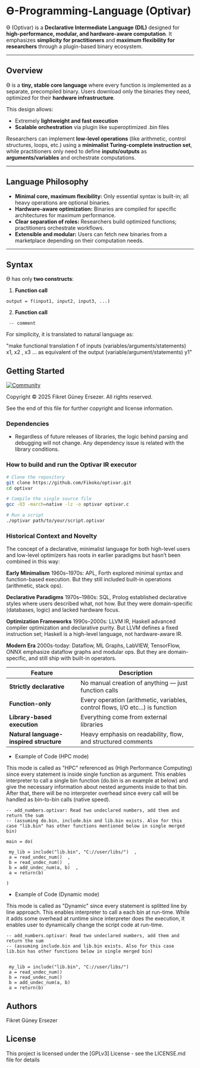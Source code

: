 
# Ɵ-Programming-Language (Optivar)

Ɵ (Optivar) is a **Declarative Intermediate Language (DIL)** designed for **high-performance, modular, and hardware-aware computation**. It emphasizes **simplicity for practitioners** and **maximum flexibility for researchers** through a plugin-based binary ecosystem.

---

## Overview

Ɵ is a **tiny, stable core language** where every function is implemented as a separate, precompiled binary. Users download only the binaries they need, optimized for their **hardware infrastructure**.  

This design allows:

- Extremely **lightweight and fast execution**  
- **Scalable orchestration** via plugin like superoptimized .bin files  

Researchers can implement **low-level operations** (like arithmetic, control structures, loops, etc.) using a **minimalist Turing-complete instruction set**, while practitioners only need to define **inputs/outputs** as **arguments/variables** and orchestrate computations.

---

## Language Philosophy

- **Minimal core, maximum flexibility:** Only essential syntax is built-in; all heavy operations are optional binaries.  
- **Hardware-aware optimization:** Binaries are compiled for specific architectures for maximum performance.  
- **Clear separation of roles:** Researchers build optimized functions; practitioners orchestrate workflows.  
- **Extensible and modular:** Users can fetch new binaries from a marketplace depending on their computation needs.

---

## Syntax

Ɵ has only **two constructs**:

1. **Function call**
```
output = f(input1, input2, input3, ...)
```

2. **Function call** 
```
 -- comment 
```

For simplicity, it is translated to natural language as:

"make functional translation f of inputs (variables/arguments/statements) x1, x2 , x3 ... as equivalent of the output (variable/argument/statements) y1"

## Getting Started

[![Community](https://img.shields.io/badge/Community-Join-blue.svg)](https://github.com/Fikoko/Optivar/discussions) 

Copyright © 2025 Fikret Güney Ersezer. All rights reserved.

See the end of this file for further copyright and license information.

### Dependencies

* Regardless of future releases of libraries, the logic behind parsing and debugging will not change. Any dependency issue is related with the library conditions.

### How to build and run the Optivar IR executor

```bash
# Clone the repository
git clone https://github.com/Fikoko/optivar.git
cd optivar

# Compile the single source file
gcc -O3 -march=native -lz -o optivar optivar.c

# Run a script
./optivar path/to/your/script.optivar
```

### Historical Context and Novelty
The concept of a declarative, minimalist language for both high-level users and low-level optimizers has roots in earlier paradigms but hasn’t been combined in this way:

**Early Minimalism**
1960s–1970s: APL, Forth explored minimal syntax and function-based execution. But they still included built-in operations (arithmetic, stack ops).

**Declarative Paradigms**
1970s–1980s: SQL, Prolog established declarative styles where users described what, not how. But they were domain-specific (databases, logic) and lacked hardware focus.

**Optimization Frameworks**
1990s–2000s: LLVM IR, Haskell advanced compiler optimization and declarative purity. But LLVM defines a fixed instruction set; Haskell is a high-level language, not hardware-aware IR.

**Modern Era**
2000s-today: Dataflow, ML Graphs, LabVIEW, TensorFlow, ONNX emphasize dataflow graphs and modular ops. But they are domain-specific, and still ship with built-in operators.


| Feature                                 | Description                                                                    |
| --------------------------------------- | ------------------------------------------------------------------------------ |
| **Strictly declarative**                | No manual creation of anything — just function calls                           |
| **Function-only**                       | Every operation (arithmetic, variables, control flows, I/O etc...) is function |
| **Library-based execution**             | Everything come from external libraries                                        |
| **Natural language-inspired structure** | Heavy emphasis on readability, flow, and structured comments                   |



* Example of Code (HPC mode)

This mode is called as "HPC" referenced as (High Performance Computing) since every statement is 
inside single function as argument. This enables interpreter to call a single bin function (do.bin is an example at below) and give the necessary information about nested arguments inside to that bin. After that, there will be no interpreter overhead since every call will be handled as bin-to-bin calls (native speed). 

```
-- add_numbers.optivar: Read two undeclared numbers, add them and return the sum 
-- (assuming do.bin, include.bin and lib.bin exists. Also for this case "lib.bin" has other functions mentioned below in single merged bin)

main = do(

 my_lib = include("lib.bin", "C://user/libs/")  ,   
 a = read_undec_num()  ,                          
 b = read_undec_num()  ,                          
 b = add_undec_num(a, b)  ,                       
 a = return(b)                                   

)
```
* Example of Code (Dynamic mode)

This mode is called as "Dynamic" since every statement is splitted line by line approach.
This enables interpreter to call a each bin at run-time. While it adds some overhead at runtime since interpreter does the
execution, it enables user to dynamically change the script code at run-time.
```
-- add_numbers.optivar: Read two undeclared numbers, add them and return the sum 
-- (assuming include.bin and lib.bin exists. Also for this case lib.bin has other functions below in single merged bin)


 my_lib = include("lib.bin", "C://user/libs/")    
 a = read_undec_num()                            
 b = read_undec_num()                          
 b = add_undec_num(a, b)                       
 a = return(b)                                  

```

## Authors
Fikret Güney Ersezer

## License

This project is licensed under the [GPLv3] License - see the LICENSE.md file for details
